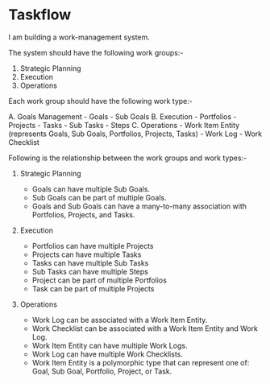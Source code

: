 # Taskflow

I am building a work-management system.

The system should have the following work groups:-

1. Strategic Planning
2. Execution
3. Operations

Each work group should have the following work type:-

A. Goals Management
    - Goals
    - Sub Goals
B. Execution
    - Portfolios
    - Projects
    - Tasks
    - Sub Tasks
    - Steps
C. Operations
    - Work Item Entity (represents Goals, Sub Goals, Portfolios, Projects, Tasks)
    - Work Log
    - Work Checklist

Following is the relationship between the work groups and work types:-

1. Strategic Planning
    - Goals can have multiple Sub Goals.
    - Sub Goals can be part of multiple Goals.
    - Goals and Sub Goals can have a many-to-many association with Portfolios, Projects, and Tasks.

2. Execution
    - Portfolios can have multiple Projects
    - Projects can have multiple Tasks
    - Tasks can have multiple Sub Tasks
    - Sub Tasks can have multiple Steps
    - Project can be part of multiple Portfolios
    - Task can be part of multiple Projects

3. Operations
    - Work Log can be associated with a Work Item Entity.
    - Work Checklist can be associated with a Work Item Entity and Work Log.
    - Work Item Entity can have multiple Work Logs.
    - Work Log can have multiple Work Checklists.
    - Work Item Entity is a polymorphic type that can represent one of: Goal, Sub Goal, Portfolio, Project, or Task.
